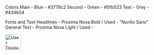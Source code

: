 Colors
Main - Blue - #3778c2
Second - Green - #5fb523
Text - Grey - #434b54

Fonts and Text
Headlines - Proxima Nova Bold / Used - "Nunito Sans"
General Text - Proxima Nova Light / Used - 


  <img src="<%= url_for(current_user.photo) %>" alt="User Display Image" class="img-fluid rounded-circle" style="width: 50px; height: 50px;">